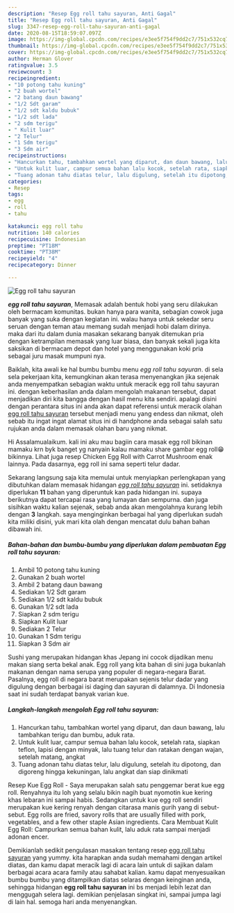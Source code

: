 ```yaml
---
description: "Resep Egg roll tahu sayuran, Anti Gagal"
title: "Resep Egg roll tahu sayuran, Anti Gagal"
slug: 3347-resep-egg-roll-tahu-sayuran-anti-gagal
date: 2020-08-15T18:59:07.097Z
image: https://img-global.cpcdn.com/recipes/e3ee5f754f9dd2c7/751x532cq70/egg-roll-tahu-sayuran-foto-resep-utama.jpg
thumbnail: https://img-global.cpcdn.com/recipes/e3ee5f754f9dd2c7/751x532cq70/egg-roll-tahu-sayuran-foto-resep-utama.jpg
cover: https://img-global.cpcdn.com/recipes/e3ee5f754f9dd2c7/751x532cq70/egg-roll-tahu-sayuran-foto-resep-utama.jpg
author: Herman Glover
ratingvalue: 3.5
reviewcount: 3
recipeingredient:
- "10 potong tahu kuning"
- "2 buah wortel"
- "2 batang daun bawang"
- "1/2 Sdt garam"
- "1/2 sdt kaldu bubuk"
- "1/2 sdt lada"
- "2 sdm terigu"
- " Kulit luar"
- "2 Telur"
- "1 Sdm terigu"
- "3 Sdm air"
recipeinstructions:
- "Hancurkan tahu, tambahkan wortel yang diparut, dan daun bawang, lalu tambahkan terigu dan bumbu, aduk rata."
- "Untuk kulit luar, campur semua bahan lalu kocok, setelah rata, siapkan teflon, lapisi dengan minyak, lalu tuang telur dan ratakan dengan wajan, setelah matang, angkat"
- "Tuang adonan tahu diatas telur, lalu digulung, setelah itu dipotong, dan digoreng hingga kekuningan, lalu angkat dan siap dinikmati"
categories:
- Resep
tags:
- egg
- roll
- tahu

katakunci: egg roll tahu 
nutrition: 140 calories
recipecuisine: Indonesian
preptime: "PT18M"
cooktime: "PT38M"
recipeyield: "4"
recipecategory: Dinner

---
```



![Egg roll tahu sayuran](https://img-global.cpcdn.com/recipes/e3ee5f754f9dd2c7/751x532cq70/egg-roll-tahu-sayuran-foto-resep-utama.jpg)

<b><i>egg roll tahu sayuran</i></b>, Memasak adalah bentuk hobi yang seru dilakukan oleh bermacam komunitas. bukan hanya para wanita, sebagian cowok juga banyak yang suka dengan kegiatan ini. walau hanya untuk sekedar seru seruan dengan teman atau memang sudah menjadi hobi dalam dirinya. maka dari itu dalam dunia masakan sekarang banyak ditemukan pria dengan ketrampilan memasak yang luar biasa, dan banyak sekali juga kita saksikan di bermacam depot dan hotel yang menggunakan koki pria sebagai juru masak mumpuni nya.

Baiklah, kita awali ke hal bumbu bumbu menu <i>egg roll tahu sayuran</i>. di sela sela pekerjaan kita, kemungkinan akan terasa menyenangkan jika sejenak anda menyempatkan sebagian waktu untuk meracik egg roll tahu sayuran ini. dengan keberhasilan anda dalam mengolah makanan tersebut, dapat menjadikan diri kita bangga dengan hasil menu kita sendiri. apalagi disini dengan perantara situs ini anda akan dapat referensi untuk meracik olahan <u>egg roll tahu sayuran</u> tersebut menjadi menu yang endess dan nikmat, oleh sebab itu ingat ingat alamat situs ini di handphone anda sebagai salah satu rujukan anda dalam memasak olahan baru yang nikmat.

Hi Assalamualaikum. kali ini aku mau bagiin cara masak egg roll bikinan mamaku krn byk banget yg nanyain kalau mamaku share gambar egg roll😁 bikinnya. Lihat juga resep Chicken Egg Roll with Carrot Mushroom enak lainnya. Pada dasarnya, egg roll ini sama seperti telur dadar.


Sekarang langsung saja kita memulai untuk menyiapkan perlengkapan yang dibutuhkan dalam memasak hidangan <u><i>egg roll tahu sayuran</i></u> ini. setidaknya diperlukan <b>11</b> bahan yang diperuntuk kan pada hidangan ini. supaya berikutnya dapat tercapai rasa yang lumayan dan sempurna. dan juga sisihkan waktu kalian sejenak, sebab anda akan mengolahnya kurang lebih dengan <b>3</b> langkah. saya menginginkan berbagai hal yang diperlukan sudah kita miliki disini, yuk mari kita olah dengan mencatat dulu bahan bahan dibawah ini.

<!--inarticleads1-->

##### Bahan-bahan dan bumbu-bumbu yang diperlukan dalam pembuatan Egg roll tahu sayuran:

1. Ambil 10 potong tahu kuning
1. Gunakan 2 buah wortel
1. Ambil 2 batang daun bawang
1. Sediakan 1/2 Sdt garam
1. Sediakan 1/2 sdt kaldu bubuk
1. Gunakan 1/2 sdt lada
1. Siapkan 2 sdm terigu
1. Siapkan  Kulit luar
1. Sediakan 2 Telur
1. Gunakan 1 Sdm terigu
1. Siapkan 3 Sdm air


Sushi yang merupakan hidangan khas Jepang ini cocok dijadikan menu makan siang serta bekal anak. Egg roll yang kita bahan di sini juga bukanlah makanan dengan nama serupa yang populer di negara-negara Barat. Pasalnya, egg roll di negara barat merupakan sejenis telur dadar yang digulung dengan berbagai isi daging dan sayuran di dalamnya. Di Indonesia saat ini sudah terdapat banyak varian kue. 

<!--inarticleads2-->

##### Langkah-langkah mengolah Egg roll tahu sayuran:

1. Hancurkan tahu, tambahkan wortel yang diparut, dan daun bawang, lalu tambahkan terigu dan bumbu, aduk rata.
1. Untuk kulit luar, campur semua bahan lalu kocok, setelah rata, siapkan teflon, lapisi dengan minyak, lalu tuang telur dan ratakan dengan wajan, setelah matang, angkat
1. Tuang adonan tahu diatas telur, lalu digulung, setelah itu dipotong, dan digoreng hingga kekuningan, lalu angkat dan siap dinikmati


Resep Kue Egg Roll - Saya merupakan salah satu penggemar berat kue egg roll. Renyahnya itu loh yang selalu bikin nagih buat nyomotin kue kering khas lebaran ini sampai habis. Sedangkan untuk kue egg roll sendiri merupakan kue kering renyah dengan citarasa manis gurih yang di sebut-sebut. Egg rolls are fried, savory rolls that are usually filled with pork, vegetables, and a few other staple Asian ingredients. Cara Membuat Kulit Egg Roll: Campurkan semua bahan kulit, lalu aduk rata sampai menjadi adonan encer. 

Demikianlah sedikit pengulasan masakan tentang resep <u>egg roll tahu sayuran</u> yang yummy. kita harapkan anda sudah memahami dengan artikel diatas, dan kamu dapat meracik lagi di acara lain untuk di sajikan dalam berbagai acara acara family atau sahabat kalian. kamu dapat menyesuaikan bumbu bumbu yang ditampilkan diatas selaras dengan keinginan anda, sehingga hidangan <b>egg roll tahu sayuran</b> ini bs menjadi lebih lezat dan menggugah selera lagi. demikian penjelasan singkat ini, sampai jumpa lagi di lain hal. semoga hari anda menyenangkan.
